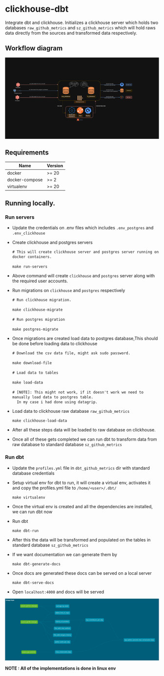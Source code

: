 # clickhouse-dbt

Integrate dbt and clickhouse. Initializes a clickhouse server which holds two databases `raw_github_metrics` and `sz_github_metrics` which will hold raws data directly from the sources and transformed data respectively.

## Workflow diagram

![Architecture Diagram](assets/assets.png)

## Requirements

| Name           | Version |
| -------------- | ------- |
| docker         | >= 20   |
| docker-compose | >= 2    |
| virtualenv     | >= 20   |

## Running locally.

### Run servers

- Update the credentials on .env files which includes `.env_postgres` and `.env_clickhouse`
- Create clickhouse and postgres servers

  ```
  # This will create clickhouse server and postgres server running on docker containers.

  make run-servers
  ```

- Above command will create `clickhouse` and `postgres` server along with the
  required user accounts.

- Run migrations on `clickhouse` and `postgres` respectively

  ```
  # Run clickhouse migration.

  make clickhouse-migrate

  # Run postgres migration

  make postgres-migrate
  ```

- Once migrations are created load data to postgres database,This should be done before loading data to clickhouse

  ```
  # Download the csv data file, might ask sudo password.

  make download-file

  # Load data to tables

  make load-data

  # [NOTE]: This might not work, if it doesn't work we need to manually load data to postgres table.
    In my case i had done using datagrip.
  ```

- Load data to clickhouse raw database `raw_github_metrics`
  ```
  make clickhouse-load-data
  ```
- After all these steps data will be loaded to raw database on clickhouse.
- Once all of these gets completed we can run dbt to transform data from raw database to standard database `sz_github_metrics`

### Run dbt

- Update the `profiles.yml` file in `dbt_github_metrics` dir with standard database credentials
- Setup virtual env for dbt to run, it will create a virtual env, activates it and copy the profiles.yml file to `/home/<user>/.dbt/`
  ```
  make virtualenv
  ```
- Once the virtual env is created and all the dependencies are installed, we can run dbt now

- Run dbt
  ```
  make dbt-run
  ```
- After this the data will be transformed and populated on the tables in standard database `sz_github_metrics`

- If we want documentation we can generate them by
  ```
  make dbt-generate-docs
  ```
- Once docs are generated these docs can be served on a local server
  ```
  make dbt-serve-docs
  ```
- Open `localhost:4000` and docs will be served

![Architecture Diagram](assets/assets2.png)

**NOTE : All of the implementations is done in linux env**
